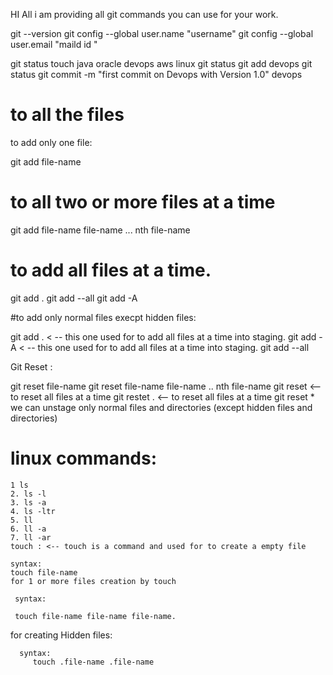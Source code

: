HI All
i am providing all git commands 
you can use for your work.

git --version
git config --global user.name "username"
git config --global user.email "maild id "

git status
touch java oracle devops aws linux
git status
git add devops
git status
git commit -m "first commit on Devops with Version 1.0" devops


# to all the files 

  to add only one file:


   git add file-name

# to all two or more files at a time

 git add file-name file-name ... nth file-name

# to add  all files at a time.


   git add .
   git add --all
   git add -A

#to add only normal files execpt hidden files:

  git add .   < -- this one used for to add all files at a time into staging. 
git add -A   < -- this one used for to add all files at a time into staging. 
git add --all




  Git Reset :

git reset file-name
git reset file-name file-name .. nth file-name
git reset      <-- to reset all files at a time 
git restet .     <-- to reset all files at a time 
git reset * we can unstage only normal files and directories  (except hidden files and directories)


 







# linux commands:

    1 ls
    2. ls -l
    3. ls -a
    4. ls -ltr
    5. ll
    6. ll -a
    7. ll -ar
    touch : <-- touch is a command and used for to create a empty file

    syntax:
    touch file-name 
    for 1 or more files creation by touch

     syntax:

     touch file-name file-name file-name.



  for creating Hidden files:

      syntax:
         touch .file-name .file-name 

